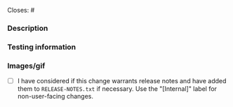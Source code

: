 <!-- Remember about a good descriptive title. -->

Closes: #
<!-- Id number of the GitHub issue this PR addresses. -->

### Description
<!-- Take the time to write a good summary. Why is it needed? What does it do? When fixing bugs try to avoid just writing “See original issue” or "works as expected" – clarify what the problem was and how you’ve fixed it. -->

### Testing information
<!-- Step-by-step testing instructions. When necessary, break out individual scenarios that need testing, and consider including a checklist for the reviewer to go through. Also consider documenting the following from your own completed testing: devices used, alternate workflows, edge cases, affected areas, critical flows, areas not tested, and any remaining unknowns. -->

### Images/gif
<!-- Include before and after images or gifs when appropriate. -->


- [ ] I have considered if this change warrants release notes and have added them to `RELEASE-NOTES.txt` if necessary. Use the "[Internal]" label for non-user-facing changes.

<!-- Pull request guidelines: https://github.com/woocommerce/woocommerce-android/blob/develop/docs/pull-request-guidelines.md -->
